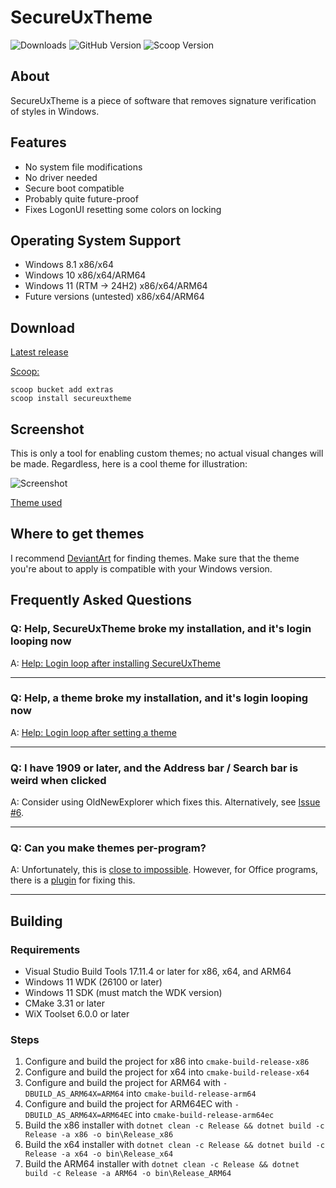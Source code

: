 # SecureUxTheme

![Downloads](https://img.shields.io/github/downloads/namazso/SecureUxTheme/total) ![GitHub Version](https://img.shields.io/github/v/release/namazso/SecureUxTheme) ![Scoop Version](https://img.shields.io/scoop/v/secureuxtheme?bucket=extras)

## About

SecureUxTheme is a piece of software that removes signature verification of styles in Windows.

## Features

* No system file modifications
* No driver needed
* Secure boot compatible
* Probably quite future-proof
* Fixes LogonUI resetting some colors on locking

## Operating System Support

* Windows 8.1 x86/x64
* Windows 10 x86/x64/ARM64
* Windows 11 (RTM -> 24H2) x86/x64/ARM64
* Future versions (untested) x86/x64/ARM64

## Download

[Latest release](https://github.com/namazso/SecureUxTheme/releases/latest/)

[Scoop:](https://scoop.sh/)
```shell
scoop bucket add extras
scoop install secureuxtheme
```

## Screenshot

This is only a tool for enabling custom themes; no actual visual changes will be made.  Regardless, here is a cool theme for illustration:

![Screenshot](https://github.com/user-attachments/assets/2c0301f2-8392-426d-9b19-bb29500a0eea)

[Theme used](https://www.deviantart.com/niivu/art/10-Pro-Edition-802720222)

## Where to get themes

I recommend [DeviantArt](https://www.deviantart.com/tag/windows11themes) for finding themes. Make sure that the theme you're about to apply is compatible with your Windows version.

## Frequently Asked Questions

### **Q: Help, SecureUxTheme broke my installation, and it's login looping now**

A: [Help: Login loop after installing SecureUxTheme](https://github.com/namazso/SecureUxTheme/wiki/Help:-Login-loop-after-installing-SecureUxTheme)

---

### **Q: Help, a theme broke my installation, and it's login looping now**

A: [Help: Login loop after setting a theme](https://github.com/namazso/SecureUxTheme/wiki/Help:-Login-loop-after-setting-a-theme)

---

### **Q: I have 1909 or later, and the Address bar / Search bar is weird when clicked**

A: Consider using OldNewExplorer which fixes this. Alternatively, see [Issue #6](https://github.com/namazso/SecureUxTheme/issues/6).

---

### **Q: Can you make themes per-program?**

A: Unfortunately, this is [close to impossible](https://github.com/namazso/SecureUxTheme/issues/9#issuecomment-611897882). However, for Office programs, there is a [plugin](https://github.com/matafokka/ExcelDarkThemeFix) for fixing this.

---

## Building

### Requirements

* Visual Studio Build Tools 17.11.4 or later for x86, x64, and ARM64
* Windows 11 WDK (26100 or later)
* Windows 11 SDK (must match the WDK version)
* CMake 3.31 or later
* WiX Toolset 6.0.0 or later

### Steps

1. Configure and build the project for x86 into `cmake-build-release-x86`
2. Configure and build the project for x64 into `cmake-build-release-x64`
3. Configure and build the project for ARM64 with `-DBUILD_AS_ARM64X=ARM64` into `cmake-build-release-arm64`
4. Configure and build the project for ARM64EC with `-DBUILD_AS_ARM64X=ARM64EC` into `cmake-build-release-arm64ec`
5. Build the x86 installer with `dotnet clean -c Release && dotnet build -c Release -a x86 -o bin\Release_x86`
6. Build the x64 installer with `dotnet clean -c Release && dotnet build -c Release -a x64 -o bin\Release_x64`
7. Build the ARM64 installer with `dotnet clean -c Release && dotnet build -c Release -a ARM64 -o bin\Release_ARM64`
